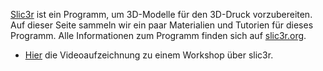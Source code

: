 [Slic3r](http://slic3r.org/) ist ein Programm, um 3D-Modelle für den
3D-Druck vorzubereiten. Auf dieser Seite sammeln wir ein paar
Materialien und Tutorien für dieses Programm. Alle Informationen zum
Programm finden sich auf [slic3r.org](http://slic3r.org/).

  - [Hier](https://www.youtube.com/watch?v=i4zPHULdm9k) die
    Videoaufzeichnung zu einem Workshop über slic3r.
